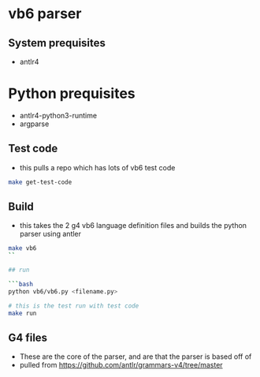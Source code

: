 # vb6 parser

## System prequisites

- antlr4
#
# Python prequisites

- antlr4-python3-runtime
- argparse

## Test code

- this pulls a repo which has lots of vb6 test code

```bash
make get-test-code
```

## Build

- this takes the 2 g4 vb6 language definition files and builds the python parser using antler

```bash
make vb6
``

## run

```bash
python vb6/vb6.py <filename.py>

# this is the test run with test code
make run
```

## G4 files

- These are the core of the parser, and are that the parser is based off of
- pulled from https://github.com/antlr/grammars-v4/tree/master
